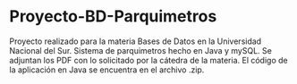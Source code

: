 # Proyecto-BD-Parquimetros
Proyecto realizado para la materia Bases de Datos en la Universidad Nacional del Sur. 
Sistema de parquimetros hecho en Java y mySQL. Se adjuntan los PDF con lo solicitado por
la cátedra de la materia. El código de la aplicación en Java se encuentra en el archivo .zip.
